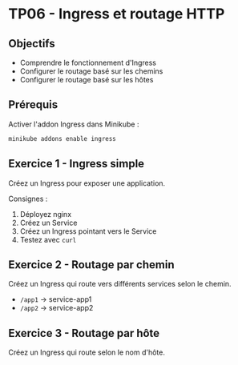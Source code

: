 # TP06 - Ingress et routage HTTP

## Objectifs
- Comprendre le fonctionnement d'Ingress
- Configurer le routage basé sur les chemins
- Configurer le routage basé sur les hôtes

## Prérequis
Activer l'addon Ingress dans Minikube :
```bash
minikube addons enable ingress
```

## Exercice 1 - Ingress simple
Créez un Ingress pour exposer une application.

Consignes :
1. Déployez nginx
2. Créez un Service
3. Créez un Ingress pointant vers le Service
4. Testez avec `curl`

## Exercice 2 - Routage par chemin
Créez un Ingress qui route vers différents services selon le chemin.

- `/app1` -> service-app1
- `/app2` -> service-app2

## Exercice 3 - Routage par hôte
Créez un Ingress qui route selon le nom d'hôte.
